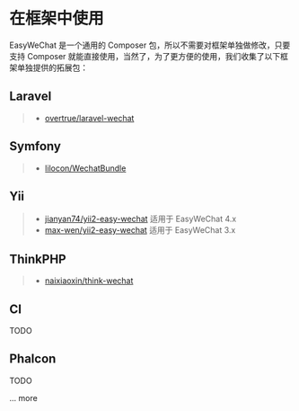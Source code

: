 # 在框架中使用

EasyWeChat 是一个通用的 Composer 包，所以不需要对框架单独做修改，只要支持 Composer 就能直接使用，当然了，为了更方便的使用，我们收集了以下框架单独提供的拓展包：

## Laravel

>  - [overtrue/laravel-wechat](https://github.com/overtrue/laravel-wechat)


## Symfony

>  - [lilocon/WechatBundle](https://github.com/lilocon/WechatBundle)

## Yii

> - [jianyan74/yii2-easy-wechat](https://github.com/jianyan74/yii2-easy-wechat) 适用于 EasyWeChat 4.x 
> - [max-wen/yii2-easy-wechat](https://github.com/max-wen/yii2-easy-wechat) 适用于 EasyWeChat 3.x 

## ThinkPHP

>  - [naixiaoxin/think-wechat](https://github.com/qiqizjl/think-wechat)

## CI

TODO

## Phalcon

TODO

... more


